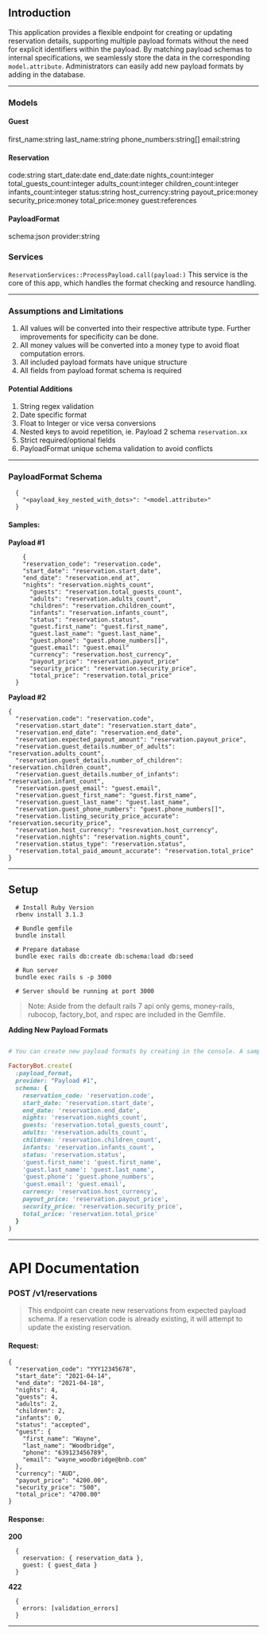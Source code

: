 ## Introduction

This application provides a flexible endpoint for creating or updating reservation details, supporting multiple payload formats without the need for explicit identifiers within the payload. By matching payload schemas to internal specifications, we seamlessly store the data in the corresponding `model.attribute`. Administrators can easily add new payload formats by adding in the database.

---

### Models
  
#### Guest
  first_name:string
  last_name:string
  phone_numbers:string[]
  email:string
  
#### Reservation
  code:string
  start_date:date
  end_date:date
  nights_count:integer
  total_guests_count:integer
  adults_count:integer
  children_count:integer
  infants_count:integer
  status:string
  host_currency:string
  payout_price:money
  security_price:money
  total_price:money
  guest:references


#### PayloadFormat
  schema:json
  provider:string

### Services
`ReservationServices::ProcessPayload.call(payload:)`
This service is the core of this app, which handles the format checking and resource handling.
	
---

### Assumptions and Limitations
  1. All values will be converted into their respective attribute type. Further improvements for specificity can be done.
  2. All money values will be converted into a money type to avoid float computation errors.
  3. All included payload formats have unique structure
  4. All fields from payload format schema is required

#### Potential Additions
  1. String regex validation
  2. Date specific format
  3. Float to Integer or vice versa conversions
  4. Nested keys to avoid repetition, ie. Payload 2 schema `reservation.xx`
  5. Strict required/optional fields
  6. PayloadFormat unique schema validation to avoid conflicts
  ---
  
### PayloadFormat Schema 

```
  {
    "<payload_key_nested_with_dots>": "<model.attribute>"
  }
```

#### Samples:
**Payload #1**
```
	{
    "reservation_code": "reservation.code",
    "start_date": "reservation.start_date",
    "end_date": "reservation.end_at",
    "nights": "reservation.nights_count",
	  "guests": "reservation.total_guests_count",
	  "adults": "reservation.adults_count",
	  "children": "reservation.children_count",
	  "infants": "reservation.infants_count",
	  "status": "reservation.status",
	  "guest.first_name": "guest.first_name",
	  "guest.last_name": "guest.last_name",
	  "guest.phone": "guest.phone_numbers[]",
	  "guest.email": "guest.email"
	  "currency": "reservation.host_currency",
	  "payout_price": "reservation.payout_price"
	  "security_price": "reservation.security_price",
	  "total_price": "reservation.total_price"
  }
```

**Payload #2**
```
{
  "reservation.code": "reservation.code",
  "reservation.start_date": "reservation.start_date",
  "reservation.end_date": "reservation.end_date",
  "reservation.expected_payout_amount": "reservation.payout_price",
  "reservation.guest_details.number_of_adults": "reservation.adults_count",
  "reservation.guest_details.number_of_children": "reservation.children_count",
  "reservation.guest_details.number_of_infants": "reservation.infant_count",
  "reservation.guest_email": "guest.email",
  "reservation.guest_first_name": "guest.first_name",
  "reservation.guest_last_name": "guest.last_name",
  "reservation.guest_phone_numbers": "guest.phone_numbers[]",
  "reservation.listing_security_price_accurate": "reservation.security_price",
  "reservation.host_currency": "resrevation.host_currency",
  "reservation.nights": "reservation.nights_count",
  "reservation.status_type": "reservation.status",
  "reservation.total_paid_amount_accurate": "reservation.total_price"
}
```
---

## Setup
```shell
  # Install Ruby Version
  rbenv install 3.1.3

  # Bundle gemfile
  bundle install

  # Prepare database
  bundle exec rails db:create db:schema:load db:seed

  # Run server
  bundle exec rails s -p 3000

  # Server should be running at port 3000
```

> Note: Aside from the default rails 7 api only gems, money-rails, rubocop, factory_bot, and rspec are included in the Gemfile. 

**Adding New Payload Formats**

```ruby

# You can create new payload formats by creating in the console. A sample can be seen in the seeds file.

FactoryBot.create(
  :payload_format,
  provider: "Payload #1",
  schema: {
    reservation_code: 'reservation.code',
    start_date: 'reservation.start_date',
    end_date: 'reservation.end_date',
    nights: 'reservation.nights_count',
    guests: 'reservation.total_guests_count',
    adults: 'reservation.adults_count',
    children: 'reservation.children_count',
    infants: 'reservation.infants_count',
    status: 'reservation.status',
    'guest.first_name': 'guest.first_name',
    'guest.last_name': 'guest.last_name',
    'guest.phone': 'guest.phone_numbers',
    'guest.email': 'guest.email',
    currency: 'reservation.host_currency',
    payout_price: 'reservation.payout_price',
    security_price: 'reservation.security_price',
    total_price: 'reservation.total_price'
  }
)
```
---

# API Documentation

### POST /v1/reservations
> This endpoint can create new reservations from expected payload schema. If a reservation code is already existing, it will attempt to update the existing reservation.

#### Request:
```
{
  "reservation_code": "YYY12345678",
  "start_date": "2021-04-14",
  "end_date": "2021-04-18",
  "nights": 4,
  "guests": 4,
  "adults": 2,
  "children": 2,
  "infants": 0,
  "status": "accepted",
  "guest": {
    "first_name": "Wayne",
    "last_name": "Woodbridge",
    "phone": "639123456789",
    "email": "wayne_woodbridge@bnb.com"
  },  
  "currency": "AUD",
  "payout_price": "4200.00",
  "security_price": "500",
  "total_price": "4700.00"
}
```

#### Response:
**200**
```
  {
    reservation: { reservation_data },
    guest: { guest_data }
  }
```
**422**
```
  {
    errors: [validation_errors]
  }
```
---


